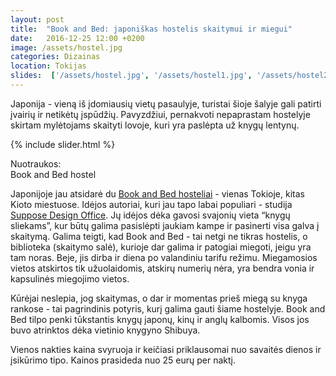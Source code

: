 ```yaml
---
layout: post
title:  "Book and Bed: japoniškas hostelis skaitymui ir miegui"
date:   2016-12-25 12:00 +0200
image: /assets/hostel.jpg
categories: Dizainas
location: Tokijas
slides:  ['/assets/hostel.jpg', '/assets/hostel1.jpg', '/assets/hostel2.jpg', '/assets/beds1.jpg']
---
```


Japonija - vieną iš įdomiausių vietų pasaulyje, turistai šioje šalyje gali patirti įvairių ir netikėtų įspūdžių.
Pavyzdžiui, pernakvoti nepaprastam hostelyje skirtam mylėtojams skaityti lovoje, kuri yra 
paslėpta už knygų lentynų.


{% include slider.html %}
<div class="smaller lighter" style="margin: 12px 0;">
Nuotraukos: <br />
Book and Bed hostel
</div>

Japonijoje jau atsidarė du <a href="http://bookandbedtokyo.com/en/" target="_blank">Book and Bed hosteliai</a> - vienas Tokioje, kitas Kioto miestuose. Idėjos autoriai,
kuri jau tapo labai populiari - studija <a href="http://www.suppose.jp/index_e.html" target="_blank">Suppose Design Office</a>. Jų idėjos dėka gavosi svajonių vieta “knygų sliekams”, kur būtų galima pasislėpti jaukiam kampe ir pasinerti visa galva į skaitymą. Galima teigti, kad Book and Bed - tai netgi ne tikras hostelis, o biblioteka (skaitymo salė), kurioje dar galima ir patogiai miegoti, jeigu yra tam noras. Beje, jis dirba ir diena po valandiniu tarifu režimu. Miegamosios vietos atskirtos tik užuolaidomis, atskirų numerių nėra, yra bendra vonia ir kapsulinės miegojimo vietos. 

Kūrėjai neslepia, jog skaitymas, o dar ir momentas prieš miegą su knyga rankose - tai pagrindinis potyris, kurį galima gauti šiame hostelyje. Book and Bed tilpo penki tūkstantis knygų japonų, 
kinų ir anglų kalbomis. Visos jos buvo atrinktos dėka vietinio knygyno Shibuya. 

Vienos nakties kaina svyruoja ir keičiasi priklausomai nuo savaitės dienos ir įsikūrimo tipo. Kainos prasideda nuo 25 eurų per naktį.
